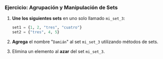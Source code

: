 ### Ejercicio: Agrupación y Manipulación de Sets

1. **Une los siguientes sets** en uno solo llamado `mi_set_3`:

   ```python
   set1 = {1, 2, "tres", "cuatro"}
   set2 = {"tres", 4, 5}
   ```

2. **Agrega** el nombre "`Damián`" al set `mi_set_3` utilizando métodos de sets.

3. Elimina un elemento al **azar** del set `mi_set_3`.